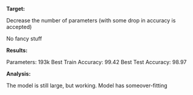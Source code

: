 
**Target:**

Decrease the number of parameters (with some drop in accuracy is accepted)
<p>No fancy stuff

**Results:**
  
Parameters: 193k
Best Train Accuracy: 99.42
Best Test Accuracy: 98.97

**Analysis:**
  
The model is still large, but working. 
Model has someover-fitting
